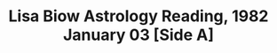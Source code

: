 ---
layout: manifest
title: Lisa Biow Astrology Reading, 1982 January 03 [Side A]
manifest_name: lisa-biow-astrology-reading-1982-january-03-side-a-

---